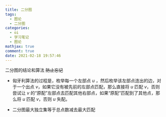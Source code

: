 ```yaml
---
title: 二分图
tags:
  - 图论
  - 二分图
categories:
  - oi
  - 学习笔记
  - 图论
mathjax: true
comment: true
date: 2021-02-18 19:57:46
---
```


二分图的结论和算法 ~~防止忘记~~

<!--more-->

- 匈牙利算法的过程是，枚举每一个左部点 $u$ ，然后枚举该左部点连出的边，对于一个出点 $v$，如果它没有被先前的左部点匹配，那么直接将 $u$ 匹配 $v$，否则尝试让 $v$ 的“原配”左部点去匹配其他右部点，如果“原配”匹配到了其他点，那么将 $u$ 匹配 $v$，否则 $u$ 失配。

- 二分图最大独立集等于总点数减去最大匹配
